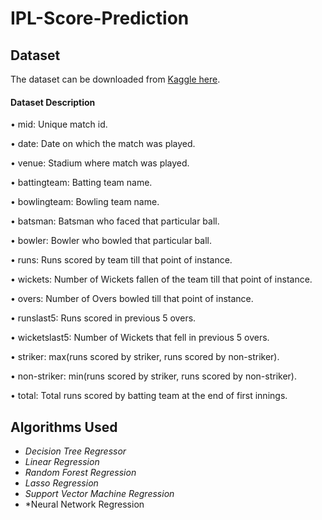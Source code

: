 # IPL-Score-Prediction
## Dataset
The dataset can be downloaded from [Kaggle here](https://www.kaggle.com/yuvrajdagur/ipl-dataset-season-2008-to-2017).
#### Dataset Description
• mid: Unique match id.

• date: Date on which the match was played.

• venue: Stadium where match was played.

• battingteam: Batting team name.

• bowlingteam: Bowling team name.

• batsman: Batsman who faced that particular ball.

• bowler: Bowler who bowled that particular ball.

• runs: Runs scored by team till that point of instance.

• wickets: Number of Wickets fallen of the team till that point of instance.

• overs: Number of Overs bowled till that point of instance.

• runslast5: Runs scored in previous 5 overs.

• wicketslast5: Number of Wickets that fell in previous 5 overs.

• striker: max(runs scored by striker, runs scored by non-striker).

• non-striker: min(runs scored by striker, runs scored by non-striker).

• total: Total runs scored by batting team at the end of first innings.

## Algorithms Used
- *Decision Tree Regressor*
- *Linear Regression*
- *Random Forest Regression*
- *Lasso Regression*
- *Support Vector Machine Regression*
- *Neural Network Regression
